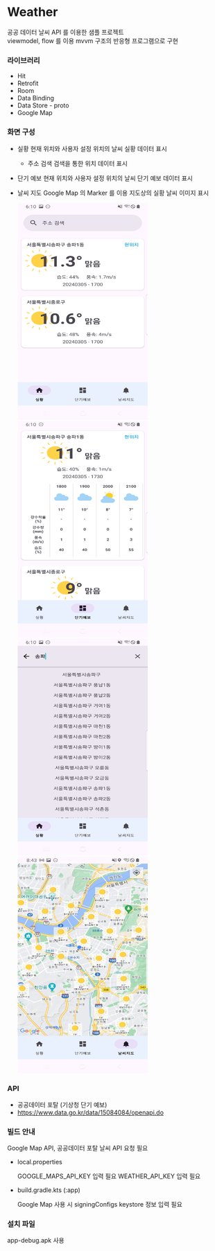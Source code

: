 # Weather
공공 데이터  날씨 API 를 이용한 샘플 프로젝트  
viewmodel, flow 를 이용 mvvm 구조의 반응형 프로그램으로 구현

### 라이브러리
+ Hit
+ Retrofit
+ Room
+ Data Binding
+ Data Store - proto
+ Google Map

### 화면 구성
+ 실황 
  현재 위치와 사용자 설정 위치의 날씨 실황 데이터 표시
  + 주소 검색
    검색을 통한 위치 데이터 표시
    
+ 단기 예보
  현재 위치와 사용자 설정 위치의 날씨 단기 예보 데이터 표시

+ 날씨 지도
  Google Map 의 Marker 를 이용 지도상의 실황 날씨 이미지 표시

  <img alt="실황" src="screenshot/Screenshot_1.jpg" width="300" height="500"/> <img alt="주소검색" src="screenshot/Screenshot_2.jpg" width="300" height="500"/> <img alt="단기예보" src="screenshot/Screenshot_3.jpg" width="300" height="500"/> <img alt="날씨지도" src="screenshot/Screenshot_4.jpg" width="300" height="500"/>

### API
+ 공공데이터 포탈 (기상청 단기 예보)
+ https://www.data.go.kr/data/15084084/openapi.do

### 빌드 안내
 Google Map API, 공공데이터 포탈 날씨 API 요청 필요

+ local.properties

  GOOGLE_MAPS_API_KEY 입력 필요
  WEATHER_API_KEY 입력 필요

+ build.gradle.kts (:app)

  Google Map 사용 시 signingConfigs keystore 정보 입력 필요

### 설치 파일
app-debug.apk 사용
